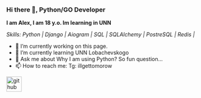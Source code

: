 ### Hi there 👋, Python/GO Developer


__I am Alex, I am 18 y.o. Im learning in UNN__


*Skills: Python | Django | Aiogram | SQL | SQLAlchemy | PostreSQL | Redis |*

- 🔭 I’m currently working on this page. 
- 🌱 I’m currently learning UNN Lobachevskogo 
- 💬 Ask me about Why I am using Python? So fun question... 
- 📫 How to reach me: Tg: illgettomorow 


[<img src='https://cdn.jsdelivr.net/npm/simple-icons@3.0.1/icons/github.svg' alt='github' height='40'>](https://github.com/Dlzxn)  



